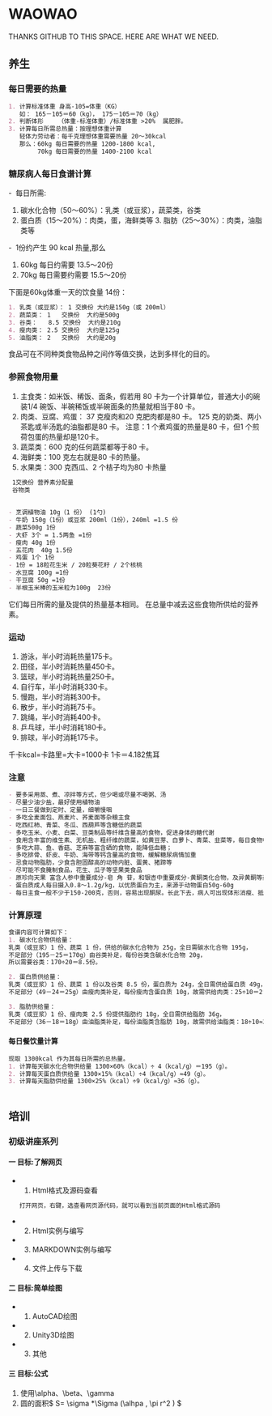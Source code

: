 # WAOWAO
THANKS GITHUB TO THIS SPACE. HERE ARE WHAT WE NEED. 

## 养生

### 每日需要的热量
```markdown
1. 计算标准体重 身高-105=体重（KG）
   如： 165－105＝60（kg）， 175－105＝70（kg）
2. 判断体形    （体重-标准体重）/标准体重 >20%  属肥胖。
3. 计算每日所需总热量：按理想体重计算
   轻体力劳动者：每千克理想体重需要热量 20～30kcal
   那么：60kg 每日需要的热量 1200-1800 kcal, 
        70kg 每日需要的热量 1400-2100 kcal
```

### 糖尿病人每日食谱计算
 -  每日所需:	
 1. 碳水化合物（50～60%）：乳类（或豆浆），蔬菜类，谷类
 2. 蛋白质（15～20%）：肉类，蛋，海鲜类等
 3. 脂肪（25～30%）：肉类，油脂类等
 
 -  1份约产生 90 kcal 热量,那么
 1. 60kg 每日约需要     13.5～20份
 2. 70kg 每日需要约需要 15.5～20份
 
下面是60kg体重一天的饮食量 14份：
```markdown
1. 乳类（或豆浆）： 1 交换份 大约是150g（或 200ml）
2. 蔬菜类： 1   交换份  大约是500g
3. 谷类：   8.5 交换份  大约是210g
4. 瘦肉类： 2.5 交换份  大约是125g
5. 油脂类： 2   交换份  大约是20g
```
 食品可在不同种类食物品种之间作等值交换，达到多样化的目的。 


### 参照食物用量
 
1. 主食类：如米饭、稀饭、面条，假若用 80 卡为一个计算单位，普通大小的碗装1/4 碗饭、半碗稀饭或半碗面条的热量就相当于80 卡。
2. 肉类、豆腐、鸡蛋：
   37 克瘦肉和20 克肥肉都是80 卡。
   125 克的奶类、两小茶匙或半汤匙的油脂都是80 卡。
   注意：1 个煮鸡蛋的热量是80 卡，但1 个煎荷包蛋的热量却是120卡。
3. 蔬菜类：600 克的任何蔬菜都等于80 卡。
4. 海鲜类：100 克左右就是80 卡的热量。
5. 水果类：300 克西瓜、2 个桔子均为80 卡热量
 

```markdown
 1交换份 营养素分配量 
 谷物类
 
 
- 烹调植物油 10g（1 份） (1勺)
- 牛奶 150g（1份）或豆浆 200ml（1份），240ml =1.5 份
- 蔬菜500g 1份
- 大虾 3个 = 1.5两鱼 =1份
- 瘦肉 40g 1份 
- 五花肉  40g 1.5份 
- 鸡蛋 1个 1份
- 1份 = 18粒花生米 / 20粒葵花籽 / 2个核桃
- 水豆腐 100g =1份
- 干豆腐 50g =1份
- 半根玉米棒的玉米粒为100g  23份
```
它们每日所需的量及提供的热量基本相同。
在总量中减去这些食物所供给的营养素。

### 运动
1. 游泳，半小时消耗热量175卡。
2. 田径，半小时消耗热量450卡。
3. 篮球，半小时消耗热量250卡。
4. 自行车，半小时消耗330卡。
5. 慢跑，半小时消耗300卡。
6. 散步，半小时消耗75卡。
7. 跳绳，半小时消耗400卡。
8. 乒乓球，半小时消耗180卡。
9. 排球，半小时消耗175卡。

千卡kcal=卡路里=大卡=1000卡
1卡＝4.182焦耳

### 注意
```markdown
- 要多采用蒸、煮、凉拌等方式，但少喝或尽量不喝粥、汤
- 尽量少油少盐，最好使用植物油
- 一日三餐做到定时、定量，细嚼慢咽
- 多吃全麦面包、燕麦片、荞麦面等杂粮主食
- 吃西红柿、青菜、冬瓜、西葫芦等含糖低的蔬菜
- 多吃玉米、小麦、白菜、豆类制品等纤维含量高的食物，促进身体的糖代谢
- 食用含丰富的维生素、无机盐、粗纤维的蔬菜，如黄豆芽、白萝卜、青菜、韭菜等，每日食物中纤维素的含量不少于40 g
- 多吃大蒜、鱼、香菇、芝麻等富含硒的食物，能降低血糖；
- 多吃排骨、虾皮、牛奶、海带等钙含量高的食物，缓解糖尿病情加重
- 忌食动物脂肪，少食含胆固醇高的动物内脏、蛋黄、猪蹄等
- 尽可能不食腌制食品，花生、瓜子等坚果类食品
- 原珍向天果 富含人参中重要成分-皂 角 苷，和银杏中重要成分-黄酮类化合物，及异黄酮等药用成分
- 蛋白质成人每日摄入0.8～1.2g/kg，以优质蛋白为主，来源于动物蛋白50g-60g
- 每日主食一般不少于150-200克，否则，容易出现酮尿。长此下去，病人可出现体形消瘦、抵抗力减弱，很容易出现各种糖尿病并发症。
```

### 计算原理
```markdown
食谱内容可计算如下：
1. 碳水化合物供给量：
乳类（或豆浆）1 份、蔬菜 1 份，供给的碳水化合物为 25g，全日需碳水化合物 195g，
不足部分（195－25＝170g）由谷类补足，每份谷类含碳水化合物 20g，
所以需要谷类：170÷20＝8.5份。

2. 蛋白质供给量：
乳类（或豆浆）1 份、蔬菜 1 份以及谷类 8.5 份，蛋白质为 24g，全日需供给蛋白质 49g，
不足部分（49－24＝25g）由瘦肉类补足，每份瘦肉含蛋白质 10g，故需供给肉类：25÷10＝2.5份。

3. 脂肪供给量：
乳类（或豆浆）1 份、瘦肉类 2.5 份提供脂肪约 18g，全日需供给脂肪 36g，
不足部分（36－18＝18g）由油脂类补足，每份油脂类含脂肪 10g，故需供给油脂类：18÷10≈2 份。
```

#### 每日餐饮量计算
```markdown
现取 1300kcal 作为其每日所需的总热量。
1. 计算每天碳水化合物供给量 1300×60%（kcal）÷ 4（kcal/g）＝195（g）。 
2. 计算每天蛋白质供给量 1300×15%（kcal）÷4（kcal/g）≈49（g）。
3. 计算每天脂肪供给量 1300×25%（kcal）÷9（kcal/g）≈36（g）。
   
```

## 培训

### 初级讲座系列

#### 一 目标:了解网页
- 1. Html格式及源码查看
```MARKDOWN
   打开网页，右键，选查看网页源代码，就可以看到当前页面的Html格式源码
```
- 2. Html实例与编写

- 3. MARKDOWN实例与编写

- 4. 文件上传与下载

#### 二 目标:简单绘图
- 1. AutoCAD绘图
- 2. Unity3D绘图
- 3. 其他

#### 三 目标:公式

1.	使用\alpha、\beta、\gamma
2. 圆的面积$ S= \sigma *\Sigma (\alhpa , \pi r^2 ) $ 
